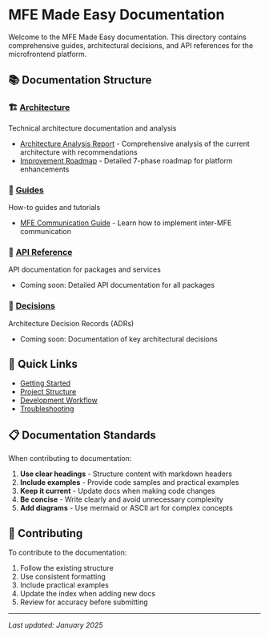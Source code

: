 # MFE Made Easy Documentation

Welcome to the MFE Made Easy documentation. This directory contains comprehensive guides, architectural decisions, and API references for the microfrontend platform.

## 📚 Documentation Structure

### 🏗️ [Architecture](./architecture/)
Technical architecture documentation and analysis
- [Architecture Analysis Report](./architecture/architecture-analysis-report.md) - Comprehensive analysis of the current architecture with recommendations
- [Improvement Roadmap](./architecture/improvement-roadmap.md) - Detailed 7-phase roadmap for platform enhancements

### 📖 [Guides](./guides/)
How-to guides and tutorials
- [MFE Communication Guide](./guides/mfe-communication-guide.md) - Learn how to implement inter-MFE communication

### 🔌 [API Reference](./api/)
API documentation for packages and services
- Coming soon: Detailed API documentation for all packages

### 📝 [Decisions](./decisions/)
Architecture Decision Records (ADRs)
- Coming soon: Documentation of key architectural decisions

## 🚀 Quick Links

- [Getting Started](../README.md#-quick-start)
- [Project Structure](../README.md#-project-structure)
- [Development Workflow](../README.md#-development-workflow)
- [Troubleshooting](../README.md#-troubleshooting)

## 📋 Documentation Standards

When contributing to documentation:

1. **Use clear headings** - Structure content with markdown headers
2. **Include examples** - Provide code samples and practical examples
3. **Keep it current** - Update docs when making code changes
4. **Be concise** - Write clearly and avoid unnecessary complexity
5. **Add diagrams** - Use mermaid or ASCII art for complex concepts

## 🤝 Contributing

To contribute to the documentation:

1. Follow the existing structure
2. Use consistent formatting
3. Include practical examples
4. Update the index when adding new docs
5. Review for accuracy before submitting

---

*Last updated: January 2025*